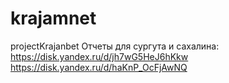 # krajamnet
projectKrajanbet
Отчеты для сургута и сахалина:
https://disk.yandex.ru/d/jh7wG5HeJ6hKkw
https://disk.yandex.ru/d/haKnP_OcFjAwNQ

